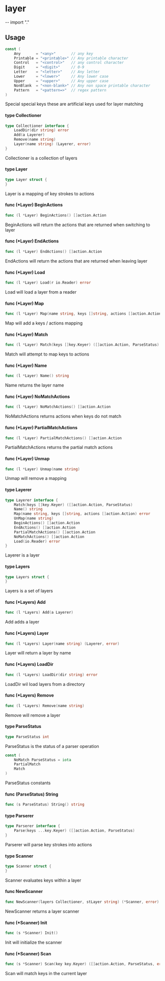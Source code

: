 # layer
--
    import "."


## Usage

```go
const (
	Any       = "<any>"       // any key
	Printable = "<printable>" // Any printable character
	Control   = "<control>"   // any control character
	Digit     = "<digit>"     // 0-9
	Letter    = "<letter>"    // Any letter
	Lower     = "<lower>"     // Any lower case
	Upper     = "<upper>"     // Any upper case
	NonBlank  = "<non-blank>" // Any non space printable character
	Pattern   = "<pattern=>"  // regex pattern
)
```
Special special keys these are artificial keys used for layer matching

#### type Collectioner

```go
type Collectioner interface {
	LoadDir(dir string) error
	Add(a Layerer)
	Remove(name string)
	Layer(name string) (Layerer, error)
}
```

Collectioner is a collection of layers

#### type Layer

```go
type Layer struct {
}
```

Layer is a mapping of key strokes to actions

#### func (*Layer) BeginActions

```go
func (l *Layer) BeginActions() []action.Action
```
BeginActions will return the actions that are returned when switching to layer

#### func (*Layer) EndActions

```go
func (l *Layer) EndActions() []action.Action
```
EndActions will return the actions that are returned when leaving layer

#### func (*Layer) Load

```go
func (l *Layer) Load(r io.Reader) error
```
Load will load a layer from a reader

#### func (*Layer) Map

```go
func (l *Layer) Map(name string, keys []string, actions []action.Action) error
```
Map will add a keys / actions mapping

#### func (*Layer) Match

```go
func (l *Layer) Match(keys []key.Keyer) ([]action.Action, ParseStatus)
```
Match will attempt to map keys to actions

#### func (*Layer) Name

```go
func (l *Layer) Name() string
```
Name returns the layer name

#### func (*Layer) NoMatchActions

```go
func (l *Layer) NoMatchActions() []action.Action
```
NoMatchActions returns actions when keys do not match

#### func (*Layer) PartialMatchActions

```go
func (l *Layer) PartialMatchActions() []action.Action
```
PartialMatchActions returns the partial match actions

#### func (*Layer) Unmap

```go
func (l *Layer) Unmap(name string)
```
Unmap will remove a mapping

#### type Layerer

```go
type Layerer interface {
	Match(keys []key.Keyer) ([]action.Action, ParseStatus)
	Name() string
	Map(name string, keys []string, actions []action.Action) error
	UnMap(name string)
	BeginActions() []action.Action
	EndActions() []action.Action
	PartialMatchActions() []action.Action
	NoMatchActions() []action.Action
	Load(io.Reader) error
}
```

Layerer is a layer

#### type Layers

```go
type Layers struct {
}
```

Layers is a set of layers

#### func (*Layers) Add

```go
func (l *Layers) Add(a Layerer)
```
Add adds a layer

#### func (*Layers) Layer

```go
func (l *Layers) Layer(name string) (Layerer, error)
```
Layer will return a layer by name

#### func (*Layers) LoadDir

```go
func (l *Layers) LoadDir(dir string) error
```
LoadDir wil load layers from a directory

#### func (*Layers) Remove

```go
func (l *Layers) Remove(name string)
```
Remove will remove a layer

#### type ParseStatus

```go
type ParseStatus int
```

ParseStatus is the status of a parser operation

```go
const (
	NoMatch ParseStatus = iota
	PartialMatch
	Match
)
```
ParseStatus constants

#### func (ParseStatus) String

```go
func (s ParseStatus) String() string
```

#### type Parserer

```go
type Parserer interface {
	Parse(keys ...key.Keyer) ([]action.Action, ParseStatus)
}
```

Parserer will parse key strokes into actions

#### type Scanner

```go
type Scanner struct {
}
```

Scanner evaluates keys within a layer

#### func  NewScanner

```go
func NewScanner(layers Collectioner, stLayer string) (*Scanner, error)
```
NewScanner returns a layer scanner

#### func (*Scanner) Init

```go
func (s *Scanner) Init()
```
Init will initialize the scanner

#### func (*Scanner) Scan

```go
func (s *Scanner) Scan(key key.Keyer) ([]action.Action, ParseStatus, error)
```
Scan will match keys in the current layer
